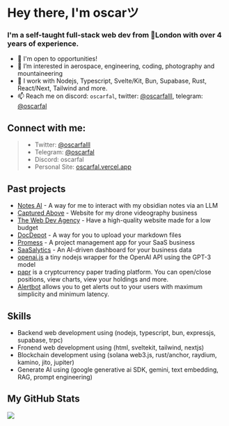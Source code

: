 # Hey there, I'm oscarツ

### I'm a self-taught full-stack web dev from 📍London with over 4 years of experience.

- 👋 I'm open to opportunities!
- 👀 I’m interested in aerospace, engineering, coding, photography and mountaineering 
- 🌱 I work with Nodejs, Typescript, Svelte/Kit, Bun, Supabase, Rust, React/Next, Tailwind and more.
- 📫 Reach me on discord: `oscarfal`, twitter: [@oscarfalll](https://twitter.com/oscarfalll), telegram: [@oscarfal](https://t.me/oscarfal)

## Connect with me:
> - Twitter: [@oscarfalll](https://twitter.com/oscarfalll)
> - Telegram: [@oscarfal](https://t.me/oscarfal)
> - Discord: oscarfal
> - Personal Site: [oscarfal.vercel.app](https://oscarfal.vercel.app)

## Past projects
- [Notes AI](https://github.com/thereal-atom/obsidian-notes-ai) - A way for me to interact with my obsidian notes via an LLM
- [Captured Above](https://capturedabove-website.vercel.app) - Website for my drone videography business
- [The Web Dev Agency](https://github.com/thereal-atom/webdevagency) - Have a high-quality website made for a low budget
- [DocDepot](https://github.com/thereal-atom/docdepot) - A way for you to upload your markdown files
- [Promess](https://github.com/promesstech) - A project management app for your SaaS business
- [SaaSalytics](https://saasalytics.vercel.app) - An AI-driven dashboard for your business data
- [openai.js](https://github.com/thereal-atom/openai.js) a tiny nodejs wrapper for the OpenAI API using the GPT-3 model
- [papr](https://github.com/thereal-atom/papr) is a cryptcurrency paper trading platform. You can open/close positions, view charts, view your holdings and more.
- [Alertbot](https://github.com/alertbotxyz) allows you to get alerts out to your users with maximum simplicity and minimum latency.

## Skills
- Backend web development using (nodejs, typescript, bun, expressjs, supabase, trpc)
- Fronend web development using (html, sveltekit, tailwind, nextjs)
- Blockchain development using (solana web3.js, rust/anchor, raydium, kamino, jito, jupiter)
- Generate AI using (google generative ai SDK, gemini, text embedding, RAG, prompt engineering)

## My GitHub Stats

<a href="http://www.github.com/thereal-atom"><img src="https://github-readme-streak-stats.herokuapp.com/?user=thereal-atom&stroke=ffffff&background=1c1917&ring=0891b2&fire=0891b2&currStreakNum=ffffff&currStreakLabel=0891b2&sideNums=ffffff&sideLabels=ffffff&dates=ffffff&hide_border=true" /></a>

